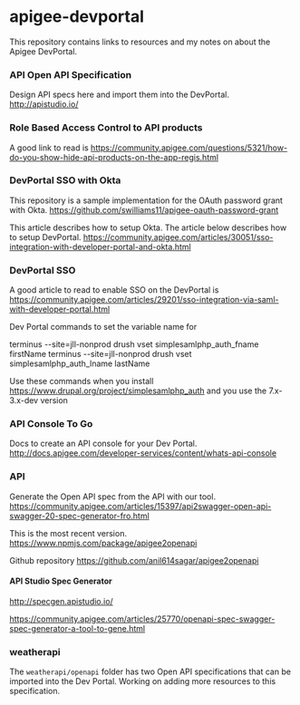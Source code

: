 # apigee-devportal
This repository contains links to resources and my notes on about the Apigee DevPortal.


### API Open API Specification
Design API specs here and import them into the DevPortal.
http://apistudio.io/

### Role Based Access Control to API products
A good link to read is
https://community.apigee.com/questions/5321/how-do-you-show-hide-api-products-on-the-app-regis.html

### DevPortal SSO with Okta
This repository is a sample implementation for the OAuth password grant with Okta.
https://github.com/swilliams11/apigee-oauth-password-grant

This article describes how to setup Okta.  The article below describes how to setup DevPortal.
https://community.apigee.com/articles/30051/sso-integration-with-developer-portal-and-okta.html

### DevPortal SSO
A good article to read to enable SSO on the DevPortal is
https://community.apigee.com/articles/29201/sso-integration-via-saml-with-developer-portal.html

Dev Portal commands to set the variable name for

terminus --site=jll-nonprod drush vset simplesamlphp_auth_fname firstName
terminus --site=jll-nonprod drush vset simplesamlphp_auth_lname lastName

Use these commands when you install https://www.drupal.org/project/simplesamlphp_auth and you use the 7.x-3.x-dev version

### API Console To Go
Docs to create an API console for your Dev Portal.
http://docs.apigee.com/developer-services/content/whats-api-console


### API
Generate the Open API spec from the API with our tool.
https://community.apigee.com/articles/15397/api2swagger-open-api-swagger-20-spec-generator-fro.html

This is the most recent version.
https://www.npmjs.com/package/apigee2openapi

Github repository
https://github.com/anil614sagar/apigee2openapi


#### API Studio Spec Generator
http://specgen.apistudio.io/

https://community.apigee.com/articles/25770/openapi-spec-swagger-spec-generator-a-tool-to-gene.html

### weatherapi
The `weatherapi/openapi` folder has two Open API specifications that can be imported into the Dev Portal. Working on adding more resources to this specification.
